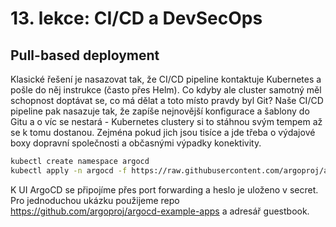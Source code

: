 # 13. lekce: CI/CD a DevSecOps

## Pull-based deployment
Klasické řešení je nasazovat tak, že CI/CD pipeline kontaktuje Kubernetes a pošle do něj instrukce (často přes Helm). Co kdyby ale cluster samotný měl schopnost doptávat se, co má dělat a toto místo pravdy byl Git? Naše CI/CD pipeline pak nasazuje tak, že zapíše nejnovější konfigurace a šablony do Gitu a o víc se nestará - Kubernetes clustery si to stáhnou svým tempem až se k tomu dostanou. Zejména pokud jich jsou tisíce a jde třeba o výdajové boxy dopravní společnosti a občasnými výpadky konektivity.

```bash
kubectl create namespace argocd
kubectl apply -n argocd -f https://raw.githubusercontent.com/argoproj/argo-cd/stable/manifests/install.yaml
```

K UI ArgoCD se připojíme přes port forwarding a heslo je uloženo v secret. Pro jednoduchou ukázku použijeme repo https://github.com/argoproj/argocd-example-apps a adresář guestbook.
